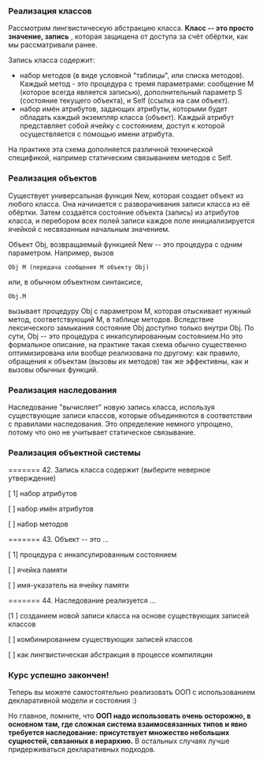 ### Реализация классов

Рассмотрим лингвистическую абстракцию класса.  **Класс -- это просто значение, запись** , которая защищена от доступа за счёт обёртки, как мы рассматривали ранее.

Запись класса содержит:

- набор методов (в виде условной "таблицы", или списка методов). Каждый метод - это процедура с тремя параметрами:
  сообщение M (которое всегда является записью),
  дополнительный параметр S (состояние текущего объекта), и
  Self (ссылка на сам объект).
- набор имён атрибутов, задающих атрибуты, которыми будет обладать каждый экземпляр класса (объект). Каждый атрибут представляет собой ячейку с состоянием, доступ к которой осуществляется с помощью имени атрибута.

На практике эта схема дополняется различной технической спецификой, например статическим связыванием методов с Self.

### Реализация объектов

Существует универсальная функция New, которая создает объект из любого класса. Она начинается с разворачивания записи класса из её обёртки. Затем создаётся состояние объекта (запись) из атрибутов класса, и перебором всех полей записи каждое поле инициализируется ячейкой с несвязанным начальным значением.

Объект Obj, возвращаемый функцией New -- это процедура с одним параметром. Например, вызов

```
Obj M (передача сообщения M объекту Obj)
```

или, в обычном объектном синтаксисе,

```
Obj.M
```

вызывает процедуру Obj с параметром M, которая отыскивает нужный метод, соответствующий M, в таблице методов. Вследствие лексического замыкания состояние Obj доступно только внутри Obj. По сути, Obj -- это процедура с инкапсулированным состоянием.Но это формальное описание, на практике такая схема обычно существенно оптимизирована или вообще реализована по другому: как правило, обращения к объектам (вызовы их методов) так же эффективны, как и вызовы обычных функций.

### Реализация наследования

Наследование "вычисляет" новую запись класса, используя существующие записи классов, которые объединяются в соответствии с правилами наследования. Это определение немного упрощено, потому что оно не учитывает статическое связывание.

### Реализация объектной системы

======= 42. Запись класса содержит (выберите неверное утверждение)

[ 1] набор атрибутов

[ ] набор имён атрибутов

[ ] набор методов

======= 43. Объект -- это ...

[ 1] процедура с инкапсулированным состоянием

[ ] ячейка памяти

[ ] имя-указатель на ячейку памяти

======= 44. Наследование реализуется ...

[1 ] созданием новой записи класса на основе существующих записей классов

[ ] комбинированием существующих записей классов

[ ] как лингвистическая абстракция в процессе компиляции

### Курс успешно закончен!

Теперь вы можете самостоятельно реализовать ООП с использованием декларативной модели и состояния :)

Но главное, помните, что **ООП надо использовать очень осторожно, в основном там, где сложная система взаимосвязанных типов и явно требуется наследование: присутствует множество небольших сущностей, связанных в иерархию.** В остальных случаях лучше придерживаться декларативных подходов.
